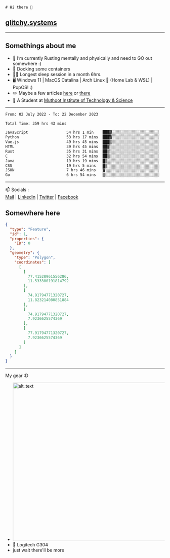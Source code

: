 ```
# Hi there 👋
```
## [glitchy.systems](https://glitchy.systems)
---

## Somethings about me



- 🌱 I’m currently Rusting mentally and physically and need to GO out somewhere :)
- 🐋 Docking some containers
- 😶‍🌫️ Longest sleep session in a month 6hrs.
- 🖥️ Windows 11 | MacOS Catalina | Arch Linux 🦩 (Home Lab & WSL) | PopOS! :)
- ✏️ Maybe a few articles [here](https://medium.com/@advaithnarayanan8) or [there](https://medium.com/@advaithnarayanan8)
- 📑 A Student at [Muthoot Institute of Technology & Science](https://mgmits.ac.in/)



---

<!--START_SECTION:waka-->

```txt
From: 02 July 2022 - To: 22 December 2023

Total Time: 359 hrs 43 mins

JavaScript                 54 hrs 1 min    ███▓░░░░░░░░░░░░░░░░░░░░░   15.02 %
Python                     53 hrs 17 mins  ███▓░░░░░░░░░░░░░░░░░░░░░   14.82 %
Vue.js                     49 hrs 45 mins  ███▒░░░░░░░░░░░░░░░░░░░░░   13.83 %
HTML                       39 hrs 45 mins  ██▓░░░░░░░░░░░░░░░░░░░░░░   11.05 %
Rust                       35 hrs 31 mins  ██▒░░░░░░░░░░░░░░░░░░░░░░   09.88 %
C                          32 hrs 54 mins  ██▒░░░░░░░░░░░░░░░░░░░░░░   09.15 %
Java                       19 hrs 19 mins  █▒░░░░░░░░░░░░░░░░░░░░░░░   05.37 %
CSS                        19 hrs 5 mins   █▒░░░░░░░░░░░░░░░░░░░░░░░   05.31 %
JSON                       7 hrs 46 mins   ▓░░░░░░░░░░░░░░░░░░░░░░░░   02.16 %
Go                         6 hrs 54 mins   ▒░░░░░░░░░░░░░░░░░░░░░░░░   01.92 %
```

<!--END_SECTION:waka-->

---

📫 Socials :<br>
[Mail](mailto:advaithnarayanan8@gmail.com) | [Linkedin](https://www.linkedin.com/in/advaith-narayanan-a72152214/) | [Twitter](https://twitter.com/advaithnarayan) | [Facebook](https://screenmessage.com/qinq)

## Somewhere here

```geojson
{
  "type": "Feature",
  "id": 1,
  "properties": {
    "ID": 0
  },
  "geometry": {
    "type": "Polygon",
    "coordinates": [
      [
        [
          77.41528961556286,
          11.533300191814792
        ],
        [
          74.91794771320727,
          11.823214080851884
        ],
        [
          74.91794771320727,
          7.9236625574369
        ],
        [
          77.91794771320727,
          7.9236625574369
        ]
      ]
    ]
  }
}
```


--- 
My gear :D

- [<img alt="alt_text" width="500px" src="https://valid.x86.fr/cache/banner/xv24bv-6.png" />](https://valid.x86.fr/xv24bv)
- 🐁 Logitech G304
- just wait there'll be more

